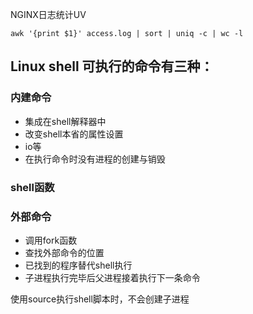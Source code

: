 NGINX日志统计UV


```shell
awk '{print $1}' access.log | sort | uniq -c | wc -l
```







## Linux shell 可执行的命令有三种：

### 内建命令

- 集成在shell解释器中
- 改变shell本省的属性设置
- io等
- 在执行命令时没有进程的创建与销毁





### shell函数



### 外部命令

- 调用fork函数
- 查找外部命令的位置
- 已找到的程序替代shell执行
- 子进程执行完毕后父进程接着执行下一条命令



使用source执行shell脚本时，不会创建子进程







